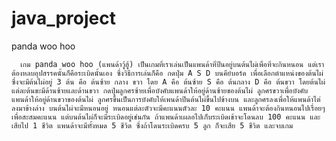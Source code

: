 # java_project

panda woo hoo

      เกม panda woo hoo (แพนด้าวู้ฮู้) เป็นเกมที่เราเล่นเป็นแพนด้าที่ปีนอยู่บนต้นไผ่เพื่อที่จะกินหนอน แต่เราต้องหลบอุปสรรคนั้นก็คือระเบิดนั้นเอง ซึ่งวิธีการเล่นก็คือ กดปุ่ม A S D บนคีย์บอร์ด เพื่อเลือกตำแหน่งของต้นไผ่ ซึ่งจะมีต้นไผ่อยู่ 3 ต้น คือ ต้นซ้าย กลาง ขวา โดย A คือ ต้นซ้าย S คือ ต้นกลาง D คือ ต้นขวา โดยต้นไผ่แต่ละต้นขะมีด้านซ้ายและด้านขวา กดปุ่มลูกศรซ้ายเพื่อบังคับแพนด้าให้อยู่ด้านซ้ายของต้นไผ่ ลูกศรขวาเพื่อบังคับแพนด้าให้อยู่ด้านขวาของต้นไผ่ ลูกศรขึ้นเป็นการบังคับให้เพนด้าปีนต้นไผ่ขึ้นไปข้างบน และลูกศรลงเพื่อให้แพนด้าไต่ลงมาข้างล่าง บนต้นไผ่จะมีหนอนอยู่ หนอนแต่ละตัวจะมีคะแนนตัวละ 10 คะแนน แพนด้าจะต้องกินหนอนไปเรื่อยๆเพื่อสะสมคะแนน แต่บนต้นไผ่ก็จะมีระเบิดอยู่เช่นกัน ถ้าแพนด้าเผลอไปเก็บระเบิดเข้าจะโดนลบ 100 คะแนน และเสียไป 1 ชีวิต แพนด้าจะมีทั้งหมด 5 ชีวิต ซึ่งถ้าโดนระเบิดครบ 5 ลูก ก็จะเสีย 5 ชีวิต และจบเกม
